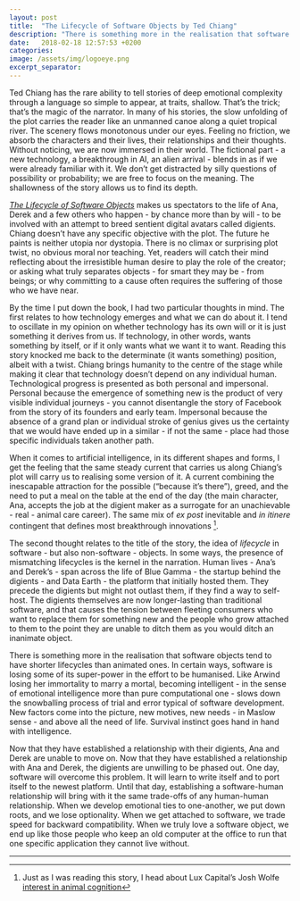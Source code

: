 ```yaml
---
layout: post
title:  "The Lifecycle of Software Objects by Ted Chiang"
description: "There is something more in the realisation that software objects tend to have shorter lifecycles than animated ones. In certain ways, software is losing some of its super-power in the effort to be humanised."
date:   2018-02-18 12:57:53 +0200
categories:
image: /assets/img/logoeye.png
excerpt_separator: 
---
```


Ted Chiang has the rare ability to tell stories of deep emotional complexity through a language so simple to appear, at traits, shallow. That’s the trick; that’s the magic of the narrator. In many of his stories, the slow unfolding of the plot carries the reader like an unmanned canoe along a quiet tropical river. The scenery flows monotonous under our eyes. Feeling no friction, we absorb the characters and their lives, their relationships and their thoughts. Without noticing, we are now immersed in their world. The fictional part - a new technology, a breakthrough in AI, an alien arrival - blends in as if we were already familiar with it. We don’t get distracted by silly questions of possibility or probability; we are free to focus on the meaning. The shallowness of the story allows us to find its depth.

[_The Lifecycle of Software Objects_](https://subterraneanpress.com/magazine/fall_2010/fiction_the_lifecycle_of_software_objects_by_ted_chiang) makes us spectators to the life of Ana, Derek and a few others who happen - by chance more than by will - to be involved with an attempt to breed sentient digital avatars called digients. Chiang doesn’t have any specific objective with the plot. The future he paints is neither utopia nor dystopia. There is no climax or surprising plot twist, no obvious moral nor teaching. Yet, readers will catch their mind reflecting about the irresistible human desire to play the role of the creator; or asking what truly separates objects - for smart they may be - from beings; or why committing to a cause often requires the suffering of those who we have near. 

By the time I put down the book, I had two particular thoughts in mind. The first relates to how technology emerges and what we can do about it. I tend to oscillate in my opinion on whether technology has its own will or it is just something it derives from us. If technology, in other words, wants something by itself, or if it only wants what we want it to want. Reading this story knocked me back to the determinate (it wants something) position, albeit with a twist. Chiang brings humanity to the centre of the stage while making it clear that technology doesn’t depend on any individual human. Technological progress is presented as both personal and impersonal. Personal because the emergence of something new is the product of very visible individual journeys - you cannot disentangle the story of Facebook from the story of its founders and early team. Impersonal because the absence of a grand plan or individual stroke of genius gives us the certainty that we would have ended up in a similar - if not the same - place had those specific individuals taken another path. 

When it comes to artificial intelligence, in its different shapes and forms, I get the feeling that the same steady current that carries us along Chiang’s plot will carry us to realising some version of it. A current combining the inescapable attraction for the possible (“because it’s there”), greed, and the need to put a meal on the table at the end of the day (the main character, Ana, accepts the job at the digient maker as a surrogate for an unachievable - real - animal care career). The same mix of _ex post_ inevitable and _in itinere_ contingent that defines most breakthrough innovations [^1].

The second thought relates to the title of the story, the idea of _lifecycle_ in software - but also non-software - objects. In some ways, the presence of mismatching lifecycles is the kernel in the narration. Human lives - Ana’s and Derek’s - span across the life of Blue Gamma - the startup behind the digients - and Data Earth - the platform that initially hosted them. They precede the digients but might not outlast them, if they find a way to self-host. The digients themselves are now longer-lasting than traditional software, and that causes the tension between fleeting consumers who want to replace them for something new and the people who grow attached to them to the point they are unable to ditch them as you would ditch an inanimate object. 

There is something more in the realisation that software objects tend to have shorter lifecycles than animated ones. In certain ways, software is losing some of its super-power in the effort to be humanised. Like Arwind losing her immortality to marry a mortal, becoming intelligent - in the sense of emotional intelligence more than pure computational one - slows down the snowballing process of trial and error typical of software development.  New factors come into the picture, new motives, new needs - in Maslow sense - and above all the need of life. Survival instinct goes hand in hand with intelligence. 

Now that they have established a relationship with their digients, Ana and Derek are unable to move on. Now that they have established a relationship with Ana and Derek, the digients are unwilling to be phased out. One day, software will overcome this problem. It will learn to write itself and to port itself to the newest platform. Until that day, establishing a software-human relationship will bring with it the same trade-offs of any human-human relationship. When we develop emotional ties to one-another, we put down roots, and we lose optionality. When we get attached to software, we trade speed for backward compatibility. When we truly love a software object, we end up like those people who keep an old computer at the office to run that one specific application they cannot live without. 

---

[^1]:	Just as I was reading this story, I head about Lux Capital’s Josh Wolfe [interest in animal cognition](https://www.reddit.com/r/IAmA/comments/61tzj1/hi_were_josh_peter_and_sam_josh_and_peter_are/dfhciui/)